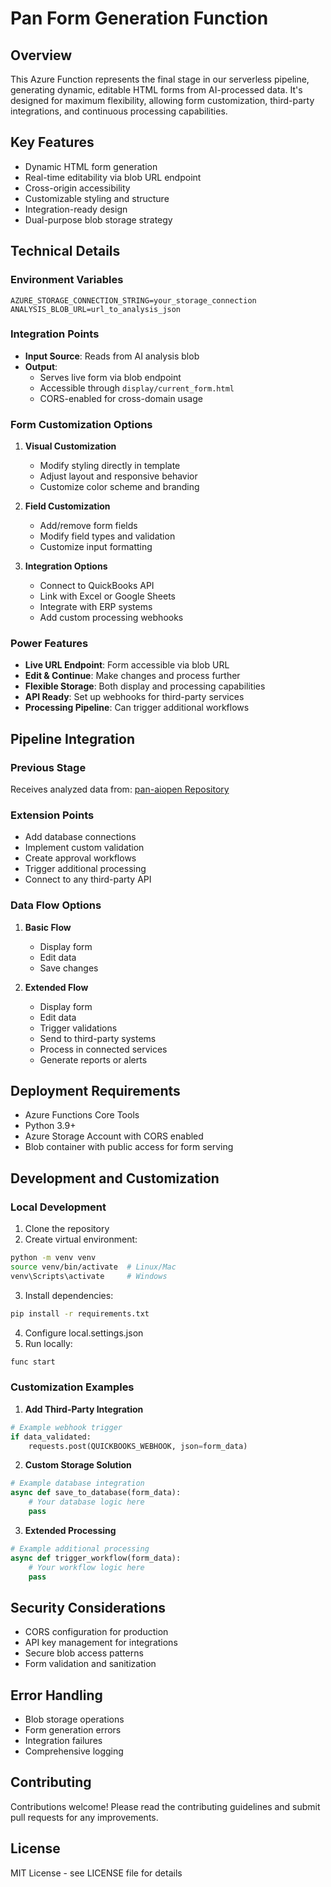 # Pan Form Generation Function

## Overview
This Azure Function represents the final stage in our serverless pipeline, generating dynamic, editable HTML forms from AI-processed data. It's designed for maximum flexibility, allowing form customization, third-party integrations, and continuous processing capabilities.

## Key Features
- Dynamic HTML form generation
- Real-time editability via blob URL endpoint
- Cross-origin accessibility
- Customizable styling and structure
- Integration-ready design
- Dual-purpose blob storage strategy

## Technical Details

### Environment Variables
```
AZURE_STORAGE_CONNECTION_STRING=your_storage_connection
ANALYSIS_BLOB_URL=url_to_analysis_json
```

### Integration Points
- **Input Source**: Reads from AI analysis blob
- **Output**: 
  - Serves live form via blob endpoint
  - Accessible through `display/current_form.html`
  - CORS-enabled for cross-domain usage

### Form Customization Options
1. **Visual Customization**
   - Modify styling directly in template
   - Adjust layout and responsive behavior
   - Customize color scheme and branding

2. **Field Customization**
   - Add/remove form fields
   - Modify field types and validation
   - Customize input formatting

3. **Integration Options**
   - Connect to QuickBooks API
   - Link with Excel or Google Sheets
   - Integrate with ERP systems
   - Add custom processing webhooks

### Power Features
- **Live URL Endpoint**: Form accessible via blob URL
- **Edit & Continue**: Make changes and process further
- **Flexible Storage**: Both display and processing capabilities
- **API Ready**: Set up webhooks for third-party services
- **Processing Pipeline**: Can trigger additional workflows

## Pipeline Integration

### Previous Stage
Receives analyzed data from:
[pan-aiopen Repository](https://github.com/Fruitloop24/pan-aiopen)

### Extension Points
- Add database connections
- Implement custom validation
- Create approval workflows
- Trigger additional processing
- Connect to any third-party API

### Data Flow Options
1. **Basic Flow**
   - Display form
   - Edit data
   - Save changes

2. **Extended Flow**
   - Display form
   - Edit data
   - Trigger validations
   - Send to third-party systems
   - Process in connected services
   - Generate reports or alerts

## Deployment Requirements
- Azure Functions Core Tools
- Python 3.9+
- Azure Storage Account with CORS enabled
- Blob container with public access for form serving

## Development and Customization

### Local Development
1. Clone the repository
2. Create virtual environment:
```bash
python -m venv venv
source venv/bin/activate  # Linux/Mac
venv\Scripts\activate     # Windows
```
3. Install dependencies:
```bash
pip install -r requirements.txt
```
4. Configure local.settings.json
5. Run locally:
```bash
func start
```

### Customization Examples
1. **Add Third-Party Integration**
```python
# Example webhook trigger
if data_validated:
    requests.post(QUICKBOOKS_WEBHOOK, json=form_data)
```

2. **Custom Storage Solution**
```python
# Example database integration
async def save_to_database(form_data):
    # Your database logic here
    pass
```

3. **Extended Processing**
```python
# Example additional processing
async def trigger_workflow(form_data):
    # Your workflow logic here
    pass
```

## Security Considerations
- CORS configuration for production
- API key management for integrations
- Secure blob access patterns
- Form validation and sanitization

## Error Handling
- Blob storage operations
- Form generation errors
- Integration failures
- Comprehensive logging

## Contributing
Contributions welcome! Please read the contributing guidelines and submit pull requests for any improvements.

## License
MIT License - see LICENSE file for details